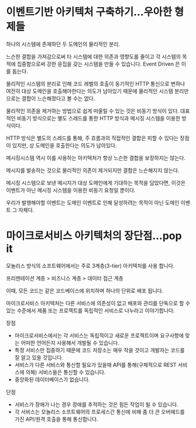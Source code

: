 이벤트기반 아키텍처 구축하기...우아한 형제들
=

하나의 시스템에 존재하던 두 도메인의 물리적인 분리.

느슨한 결합을 가져감으로써 타 시스템에 대한 의존과 영향도를 줄이고 각 시스템의 목적에 집중함으로써 강한 응집을 갖는 시스템을 만들 수 있습니다. Event Driven 은 이를 돕는다.

물리적인 시스템의 분리로 인해 코드 레벨의 호출이 동기적인 HTTP 통신으로 변하나 여전히 대상 도메인을 호출해야한다는 의도가 남아있기 때문에 물리적인 시스템 분리만으로는 결합이 느슨해졌다고 볼 수는 없다.

물리적인 의존을 제거하는 방법으로 쉽게 떠올릴 수 있는 것은 비동기 방식이 있다. 대표적인 비동기 방식으로는 별도 스레드를 통한 HTTP 방식과 메시징 시스템을 이용한 방식이다.

HTTP 방식은 별도의 스레드를 통해, 주 흐름과의 직접적인 결합은 피할 수 있다는 장점이 있지만, 상 도메인을 호출한다는 의도가 남아있다.

메시징시스템 역시 이를 사용하는 아키텍처가 항상 느슨한 결합을 보장하지는 않는다.

메시지를 발송하는 것으로 물리적인 의존이 제거되지만 결합은 느슨해지지 않는다.

메시징 시스템으로 보낸 메시지가 대상 도메인에게 기대하는 목적을 담았다면, 이것은 이벤트가 아닌 메시징 시스템을 이용한 비동기 요청일 뿐이다.

우리가 발행해야할 이벤트는 도메인 이벤트로 인해 달성하려는 목적이 아닌 도메인 이벤트 그 자체다.

마이크로서비스 아키텍처의 장단점...pop it
=
모놀리스 방식의 소프트웨어에서는 주로 3계층(3-tier) 아키텍처를 사용 합니다.

프리젠테이션 계층 > 비즈니스 계층 > 데이터 접근 계층

이때, 모든 코드는 같은 코드베이스에 위치하며 하나의 단위로 배포 됩니다.

마이크로서비스 아키텍처는 다른 서비스에 의존성이 없고 배포와 관리를 단독으로 할 수 있는 수준에서 제품 또는 프로젝트를 독립적인 서비스로 나누라고 이야기합니다.

장점
 - 마이크로서비스에서는 각 서비스는 독립적이고 새로운 프로젝트이며 요구사항에 맞는 어떠한 언어든지 사용해서 개발될 수 있습니다.
 - 특정 서비스만 집중하기 때문에 코드 저장소는 매우 작을 것이고 개발자는 코드를 잘 알고 있을 것입니다.
 - 서비스가 다른 서비스와 통신할 필요가 있을때 API를 통해(구체적으로 REST 서비스에 의해) 서비스들은 통신할 수 있습니다.
 - 중앙화된 데이터베이스가 없습니다. 


단점
- 서비스가 장애가 나는 경우 장애를 추적하는 것은 힘든 작업이 될 수 있습니다.
-  각 서비스는 모놀리스 소프트웨어의 프로세스간 통신에 비해 좀 더 큰 오버헤드를 가진 API/원격 호출을 통해 통신합니다.